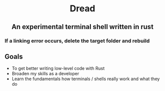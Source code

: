 <h1 align="center"> Dread </h1>
<h2 align="center"> An experimental terminal shell written in rust </h2>

<h3> If a linking error occurs, delete the target folder and rebuild </h3>

## Goals
- To get better writing low-level code with Rust
- Broaden my skills as a developer
- Learn the fundamentals how terminals / shells really work and what they do
